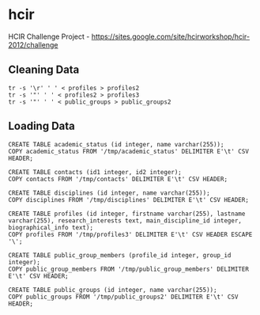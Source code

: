 hcir
====

HCIR Challenge Project - https://sites.google.com/site/hcirworkshop/hcir-2012/challenge

Cleaning Data
-------------

    tr -s '\r' ' ' < profiles > profiles2
    tr -s '"' ' ' < profiles2 > profiles3
    tr -s '"' ' ' < public_groups > public_groups2

Loading Data
------------

	CREATE TABLE academic_status (id integer, name varchar(255));
	COPY academic_status FROM '/tmp/academic_status' DELIMITER E'\t' CSV HEADER;
	
	CREATE TABLE contacts (id1 integer, id2 integer);
	COPY contacts FROM '/tmp/contacts' DELIMITER E'\t' CSV HEADER;
	
	CREATE TABLE disciplines (id integer, name varchar(255));
	COPY disciplines FROM '/tmp/disciplines' DELIMITER E'\t' CSV HEADER;
	
	CREATE TABLE profiles (id integer, firstname varchar(255), lastname varchar(255), research_interests text, main_discipline_id integer, biographical_info text);
	COPY profiles FROM '/tmp/profiles3' DELIMITER E'\t' CSV HEADER ESCAPE '\';
	
	CREATE TABLE public_group_members (profile_id integer, group_id integer);
	COPY public_group_members FROM '/tmp/public_group_members' DELIMITER E'\t' CSV HEADER;
	
	CREATE TABLE public_groups (id integer, name varchar(255));
	COPY public_groups FROM '/tmp/public_groups2' DELIMITER E'\t' CSV HEADER;
